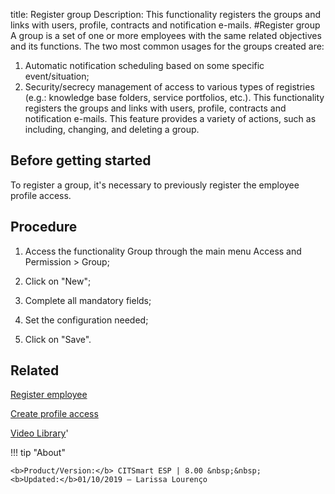 title: Register group
Description: This functionality registers the groups and links with users, profile, contracts and notification e-mails.
#Register group
A group is a set of one or more employees with the same related objectives and its functions.
The two most common usages for the groups created are:
1.	Automatic notification scheduling based on some specific event/situation;
2.	Security/secrecy management of access to various types of registries (e.g.: knowledge base folders, service portfolios, etc.).
This functionality registers the groups and links with users, profile, contracts and notification e-mails.
This feature provides a variety of actions, such as including, changing, and deleting a group.

Before getting started
--------------------------

To register a group, it's necessary to previously register the employee profile
access.

Procedure
-------------

1.  Access the functionality Group through the main menu Access and Permission
    \> Group;

2.  Click on "New";

3.  Complete all mandatory fields;

4.  Set the configuration needed;

5.  Click on "Save".

Related
-----------

[Register employee](/en-us/citsmart-esp-8/initial-settings/access-settings/user/register-employee.html)

[Create profile access](/en-us/citsmart-esp-8/initial-settings/access-settings/profile/create-profile-access.html)

<i class='fa fa-youtube-play  fa-2x' style='color:#97ce17;vertical-align: middle;'> </i> [Video Library](https://www.youtube.com/playlist?list=PLB5qK2uzf2ROVt1SUUxco2tWF8E99_eva)'

!!! tip "About"

    <b>Product/Version:</b> CITSmart ESP | 8.00 &nbsp;&nbsp;
    <b>Updated:</b>01/10/2019 – Larissa Lourenço

